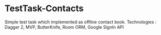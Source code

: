 # TestTask-Contacts
Simple test task which implemented as offline contact book.
Technologies : Dagger 2, MVP, ButterKnife, Room ORM, Google SignIn API

